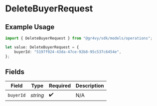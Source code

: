 # DeleteBuyerRequest

## Example Usage

```typescript
import { DeleteBuyerRequest } from "@gr4vy/sdk/models/operations";

let value: DeleteBuyerRequest = {
    buyerId: "5197f924-43da-47ce-92b8-95c537c6454e",
};
```

## Fields

| Field              | Type               | Required           | Description        |
| ------------------ | ------------------ | ------------------ | ------------------ |
| `buyerId`          | *string*           | :heavy_check_mark: | N/A                |